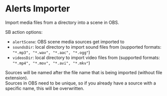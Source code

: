 # Alerts Importer

Import media files from a directory into a scene in OBS.

SB action options:
- `alertScene`: OBS scene media sources get imported to
- `soundsDir`: local directory to import sound files from (supported formats: `"*.mp3", "*.wav", "*.aac", "*.ogg"`)
- `videosDir`: local directory to import video files from (supported formats: `"*.mp4", "*.mov", "*.avi", "*.mkv"`)

Sources will be named after the file name that is being imported (without file extension).  
Sources in OBS need to be unique, so if you already have a source with a specific name, this will be overwritten.
